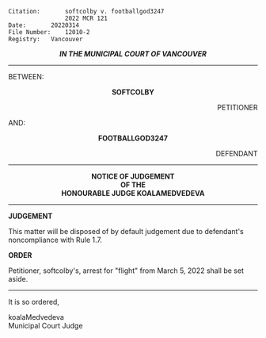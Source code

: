 	Citation:       softcolby v. footballgod3247
                	2022 MCR 121
	Date:		20220314
	File Number:	12010-2
	Registry:	Vancouver

<p align="center"><b><i>IN THE MUNICIPAL COURT OF VANCOUVER</b></i>

---

BETWEEN:
<p align="center"><b>		SOFTCOLBY			</b>
<p align="right">		PETITIONER
<p>				AND:
<p align="center"><b>		FOOTBALLGOD3247			</b>
<p align="right">		DEFENDANT	

---

<p align="center">		
		<b>		NOTICE OF JUDGEMENT
<br>				OF THE
<br>				HONOURABLE JUDGE KOALAMEDVEDEVA

</b>
	
---

**JUDGEMENT**
	
This matter will be disposed of by default judgement due to defendant's noncompliance with Rule 1.7.

**ORDER**

Petitioner, softcolby's, arrest for "flight" from March 5, 2022 shall be set aside. 
	
---
	
It is so ordered,

koalaMedvedeva <br>
Municipal Court Judge
